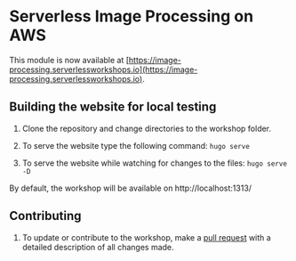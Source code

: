 # Serverless Image Processing on AWS

This module is now available at
[https://image-processing.serverlessworkshops.io](https://image-processing.serverlessworkshops.io).

## Building the website for local testing

1. Clone the repository and change directories to the workshop folder.

1. To serve the website type the following command: `hugo serve`

1. To serve the website while watching for changes to the files: `hugo serve -D`

By default, the workshop will be available on http://localhost:1313/


## Contributing

1. To update or contribute to the workshop, make a [pull request](https://docs.github.com/en/github/collaborating-with-pull-requests/proposing-changes-to-your-work-with-pull-requests/about-pull-requests) with a detailed description of all changes made.

